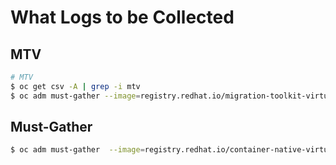 # What Logs to be Collected

## MTV

```bash
# MTV
$ oc get csv -A | grep -i mtv
$ oc adm must-gather --image=registry.redhat.io/migration-toolkit-virtualization/mtv-must-gather-rhel8:<mtv-operator-version>

```

## Must-Gather

```bash
$ oc adm must-gather  --image=registry.redhat.io/container-native-virtualization/cnv-must-gather-rhel8:v4.12.0

```
